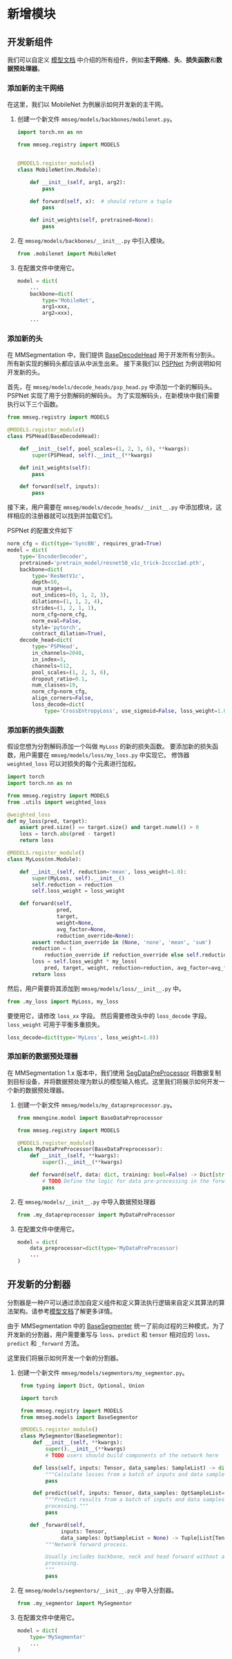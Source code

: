 # 新增模块

## 开发新组件

我们可以自定义 [模型文档](./models.md) 中介绍的所有组件，例如**主干网络**、**头**、**损失函数**和**数据预处理器**。

### 添加新的主干网络

在这里，我们以 MobileNet 为例展示如何开发新的主干网。

1. 创建一个新文件 `mmseg/models/backbones/mobilenet.py`。

   ```python
   import torch.nn as nn

   from mmseg.registry import MODELS


   @MODELS.register_module()
   class MobileNet(nn.Module):

       def __init__(self, arg1, arg2):
           pass

       def forward(self, x):  # should return a tuple
           pass

       def init_weights(self, pretrained=None):
           pass
   ```

2. 在 `mmseg/models/backbones/__init__.py` 中引入模块。

   ```python
   from .mobilenet import MobileNet
   ```

3. 在配置文件中使用它。

   ```python
   model = dict(
       ...
       backbone=dict(
           type='MobileNet',
           arg1=xxx,
           arg2=xxx),
       ...
   ```

### 添加新的头

在 MMSegmentation 中，我们提供 [BaseDecodeHead](https://github.com/open-mmlab/mmsegmentation/blob/1.x/mmseg/models/decode_heads/decode_head.py#L17) 用于开发所有分割头。
所有新实现的解码头都应该从中派生出来。
接下来我们以 [PSPNet](https://arxiv.org/abs/1612.01105) 为例说明如何开发新的头。

首先，在 `mmseg/models/decode_heads/psp_head.py` 中添加一个新的解码头。
PSPNet 实现了用于分割解码的解码头。
为了实现解码头，在新模块中我们需要执行以下三个函数。

```python
from mmseg.registry import MODELS

@MODELS.register_module()
class PSPHead(BaseDecodeHead):

    def __init__(self, pool_scales=(1, 2, 3, 6), **kwargs):
        super(PSPHead, self).__init__(**kwargs)

    def init_weights(self):
        pass

    def forward(self, inputs):
        pass
```

接下来，用户需要在 `mmseg/models/decode_heads/__init__.py` 中添加模块，这样相应的注册器就可以找到并加载它们。

PSPNet 的配置文件如下

```python
norm_cfg = dict(type='SyncBN', requires_grad=True)
model = dict(
    type='EncoderDecoder',
    pretrained='pretrain_model/resnet50_v1c_trick-2cccc1ad.pth',
    backbone=dict(
        type='ResNetV1c',
        depth=50,
        num_stages=4,
        out_indices=(0, 1, 2, 3),
        dilations=(1, 1, 2, 4),
        strides=(1, 2, 1, 1),
        norm_cfg=norm_cfg,
        norm_eval=False,
        style='pytorch',
        contract_dilation=True),
    decode_head=dict(
        type='PSPHead',
        in_channels=2048,
        in_index=3,
        channels=512,
        pool_scales=(1, 2, 3, 6),
        dropout_ratio=0.1,
        num_classes=19,
        norm_cfg=norm_cfg,
        align_corners=False,
        loss_decode=dict(
            type='CrossEntropyLoss', use_sigmoid=False, loss_weight=1.0)))

```

### 添加新的损失函数

假设您想为分割解码添加一个叫做 `MyLoss` 的新的损失函数。
要添加新的损失函数，用户需要在 `mmseg/models/loss/my_loss.py` 中实现它。
修饰器 `weighted_loss` 可以对损失的每个元素进行加权。

```python
import torch
import torch.nn as nn

from mmseg.registry import MODELS
from .utils import weighted_loss

@weighted_loss
def my_loss(pred, target):
    assert pred.size() == target.size() and target.numel() > 0
    loss = torch.abs(pred - target)
    return loss

@MODELS.register_module()
class MyLoss(nn.Module):

    def __init__(self, reduction='mean', loss_weight=1.0):
        super(MyLoss, self).__init__()
        self.reduction = reduction
        self.loss_weight = loss_weight

    def forward(self,
                pred,
                target,
                weight=None,
                avg_factor=None,
                reduction_override=None):
        assert reduction_override in (None, 'none', 'mean', 'sum')
        reduction = (
            reduction_override if reduction_override else self.reduction)
        loss = self.loss_weight * my_loss(
            pred, target, weight, reduction=reduction, avg_factor=avg_factor)
        return loss
```

然后，用户需要将其添加到 `mmseg/models/loss/__init__.py` 中。

```python
from .my_loss import MyLoss, my_loss

```

要使用它，请修改 `loss_xx` 字段。
然后需要修改头中的 `loss_decode` 字段。
`loss_weight` 可用于平衡多重损失。

```python
loss_decode=dict(type='MyLoss', loss_weight=1.0))
```

### 添加新的数据预处理器

在 MMSegmentation 1.x 版本中，我们使用 [SegDataPreProcessor](https://github.com/open-mmlab/mmsegmentation/blob/dev-1.x/mmseg/models/data_preprocessor.py#L13) 将数据复制到目标设备，并将数据预处理为默认的模型输入格式。这里我们将展示如何开发一个新的数据预处理器。

1. 创建一个新文件 `mmseg/models/my_datapreprocessor.py`。

   ```python
   from mmengine.model import BaseDataPreprocessor

   from mmseg.registry import MODELS

   @MODELS.register_module()
   class MyDataPreProcessor(BaseDataPreprocessor):
       def __init__(self, **kwargs):
           super().__init__(**kwargs)

       def forward(self, data: dict, training: bool=False) -> Dict[str, Any]:
           # TODO Define the logic for data pre-processing in the forward method
           pass
   ```

2. 在 `mmseg/models/__init__.py` 中导入数据预处理器

   ```python
   from .my_datapreprocessor import MyDataPreProcessor
   ```

3. 在配置文件中使用它。

   ```python
   model = dict(
       data_preprocessor=dict(type='MyDataPreProcessor)
       ...
   )
   ```

## 开发新的分割器

分割器是一种户可以通过添加自定义组件和定义算法执行逻辑来自定义其算法的算法架构。请参考[模型文档](./models.md)了解更多详情。

由于 MMSegmentation 中的 [BaseSegmenter](https://github.com/open-mmlab/mmsegmentation/blob/1.x/mmseg/models/segmentors/base.py#L15) 统一了前向过程的三种模式，为了开发新的分割器，用户需要重写与 `loss`、`predict` 和 `tensor` 相对应的 `loss`、`predict` 和 `_forward` 方法。

这里我们将展示如何开发一个新的分割器。

1. 创建一个新文件 `mmseg/models/segmentors/my_segmentor.py`。

   ```python
    from typing import Dict, Optional, Union

    import torch

    from mmseg.registry import MODELS
    from mmseg.models import BaseSegmentor

    @MODELS.register_module()
    class MySegmentor(BaseSegmentor):
        def __init__(self, **kwargs):
            super().__init__(**kwargs)
            # TODO users should build components of the network here

        def loss(self, inputs: Tensor, data_samples: SampleList) -> dict:
            """Calculate losses from a batch of inputs and data samples."""
            pass

        def predict(self, inputs: Tensor, data_samples: OptSampleList=None) -> SampleList:
            """Predict results from a batch of inputs and data samples with post-
            processing."""
            pass

       def _forward(self,
                 inputs: Tensor,
                 data_samples: OptSampleList = None) -> Tuple[List[Tensor]]:
            """Network forward process.

            Usually includes backbone, neck and head forward without any post-
            processing.
            """
            pass
   ```

2. 在 `mmseg/models/segmentors/__init__.py` 中导入分割器。

   ```python
   from .my_segmentor import MySegmentor
   ```

3. 在配置文件中使用它。

   ```python
   model = dict(
       type='MySegmentor'
       ...
   )
   ```
